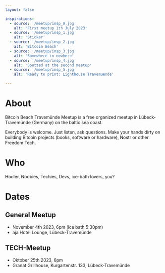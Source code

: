 ```yaml
---
layout: false

inspirations:
  - source: '/meetup/insp_0.jpg'
    alt: 'First meetup 1th July 2023'
  - source: '/meetup/insp_1.jpg'
    alt: 'Sticker'
  - source: '/meetup/insp_2.jpg'
    alt: 'Bitcoin Beach'
  - source: '/meetup/insp_3.jpg'
    alt: 'Somewhere in nowhere'
  - source: '/meetup/insp_4.jpg'
    alt: 'Spotted at the second meetup'
  - source: '/meetup/insp_5.jpg'
    alt: 'Ready to print: Lighthouse Travemuende'

---
```


# About

Bitcoin Beach Travemünde Meetup is a free organized meetup in Lübeck-Travemünde (Germany) on the baltic sea coast. 

Everybody is welcome. Just listen, ask questions. Make your hands dirty on building Bitcoin projects (books, software or hardware), Nostr or other Freedom Tech.

# Who

Hodler, Noobies, Techies, Devs, ice-bath lovers, you?

# Dates

## General Meetup

- November 4th 2023, 6pm (ice bath 5:30pm)
- aja Hotel Lounge, Lübeck-Travemünde

## TECH-Meetup

- Oktober 25th 2023, 6pm
- Granat Grillhouse, Kurgartenstr. 133, Lübeck-Travemünde
